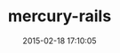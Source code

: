---
layout: post
title:  "mercury-rails"
repo:   "jejacks0n/mercury"
date:   2015-02-18 17:10:05
gemurl: http://github.com/jejacks0n/mercury
---